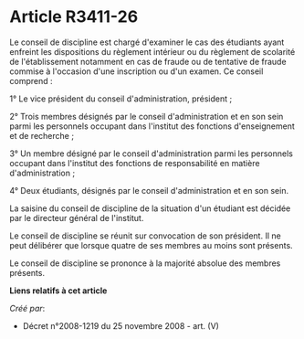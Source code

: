 # Article R3411-26

Le conseil de discipline est chargé d'examiner le cas des étudiants ayant enfreint les dispositions du règlement intérieur ou
du règlement de scolarité de l'établissement notamment en cas de fraude ou de tentative de fraude commise à l'occasion d'une
inscription ou d'un examen. Ce conseil comprend :

1° Le vice président du conseil d'administration, président ;

2° Trois membres désignés par le conseil d'administration et en son sein parmi les personnels occupant dans l'institut des
fonctions d'enseignement et de recherche ;

3° Un membre désigné par le conseil d'administration parmi les personnels occupant dans l'institut des fonctions de
responsabilité en matière d'administration ;

4° Deux étudiants, désignés par le conseil d'administration et en son sein.

La saisine du conseil de discipline de la situation d'un étudiant est décidée par le directeur général de l'institut.

Le conseil de discipline se réunit sur convocation de son président. Il ne peut délibérer que lorsque quatre de ses membres
au moins sont présents.

Le conseil de discipline se prononce à la majorité absolue des membres présents.

**Liens relatifs à cet article**

_Créé par_:

  - Décret n°2008-1219 du 25 novembre 2008 - art. (V)
